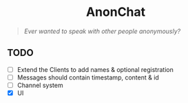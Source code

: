 <h1 align="center">AnonChat</h1>

> *Ever wanted to speak with other people anonymously?*

## TODO

- [ ] Extend the Clients to add names & optional registration
- [ ] Messages should contain timestamp, content & id
- [ ] Channel system
- [x] UI
